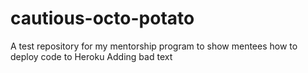 # cautious-octo-potato
A test repository for my mentorship program to show mentees how to deploy code to Heroku
Adding bad text
